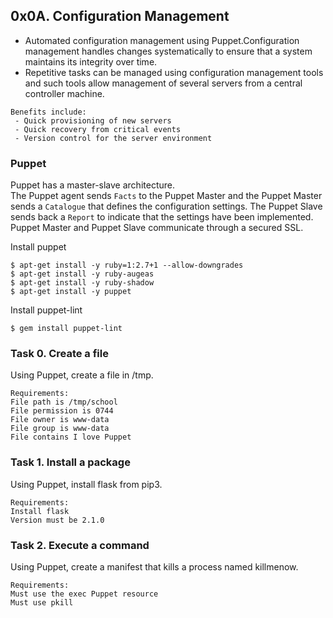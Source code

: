## 0x0A. Configuration Management

- Automated configuration management using Puppet.Configuration management handles changes systematically to ensure that a system maintains its integrity over time. 
- Repetitive tasks can be managed using configuration management tools and such tools allow management of several servers from a central controller machine.
```
Benefits include:
 - Quick provisioning of new servers
 - Quick recovery from critical events
 - Version control for the server environment
```
### Puppet
Puppet has a master-slave architecture.  
The Puppet agent sends ```Facts``` to the Puppet Master and the Puppet Master sends a ```Catalogue``` that defines the configuration settings. The Puppet Slave sends back a ```Report``` to indicate that the settings have been implemented.  
Puppet Master and Puppet Slave communicate through a secured SSL.  

Install puppet
```
$ apt-get install -y ruby=1:2.7+1 --allow-downgrades
$ apt-get install -y ruby-augeas
$ apt-get install -y ruby-shadow
$ apt-get install -y puppet
```
Install puppet-lint
```
$ gem install puppet-lint
```

### Task 0. Create a file
Using Puppet, create a file in /tmp.
```
Requirements:
File path is /tmp/school
File permission is 0744
File owner is www-data
File group is www-data
File contains I love Puppet
```

### Task 1. Install a package
Using Puppet, install flask from pip3.
```
Requirements:
Install flask
Version must be 2.1.0
```

### Task 2. Execute a command
Using Puppet, create a manifest that kills a process named killmenow.
```
Requirements:
Must use the exec Puppet resource
Must use pkill
```
